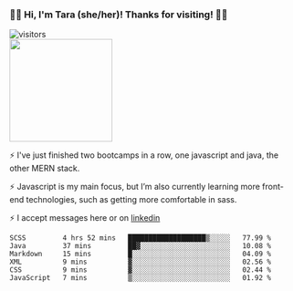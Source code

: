 ### 👋🏾 Hi, I'm Tara (she/her)! Thanks for visiting! 👋🏾
![visitors](https://visitor-badge.glitch.me/badge?page_id=qualmless)
<BR>
<img height="180em" src="https://github-readme-stats.vercel.app/api?username=qualmless&show_icons=true&hide_border=true&&count_private=true&include_all_commits=true" />

⚡️ I've just finished two bootcamps in a row, one javascript and java, the other MERN stack. 

⚡️ Javascript is my main focus, but I’m also currently learning more front-end technologies, such as getting more comfortable in sass. 

⚡️ I accept messages here or on <a href="https://www.linkedin.com/in/tarajdunmore/">linkedin</a>

<!--START_SECTION:waka-->

```text
SCSS         4 hrs 52 mins   ███████████████████▒░░░░░   77.99 %
Java         37 mins         ██▓░░░░░░░░░░░░░░░░░░░░░░   10.08 %
Markdown     15 mins         █░░░░░░░░░░░░░░░░░░░░░░░░   04.09 %
XML          9 mins          ▓░░░░░░░░░░░░░░░░░░░░░░░░   02.56 %
CSS          9 mins          ▓░░░░░░░░░░░░░░░░░░░░░░░░   02.44 %
JavaScript   7 mins          ▒░░░░░░░░░░░░░░░░░░░░░░░░   01.92 %
```

<!--END_SECTION:waka-->

<!--
**qualmless/qualmless** is a ✨ _special_ ✨ repository because its `README.md` (this file) appears on your GitHub profile.

Here are some ideas to get you started:
- 🔭 I’m currently working on ...
- 👯 I’m looking to collaborate on ...
- 🤔 I’m looking for help with ...
- 💬 Ask me about ...
- 📫 How to reach me: ...
- ⚡ Fun fact: ...
-->

